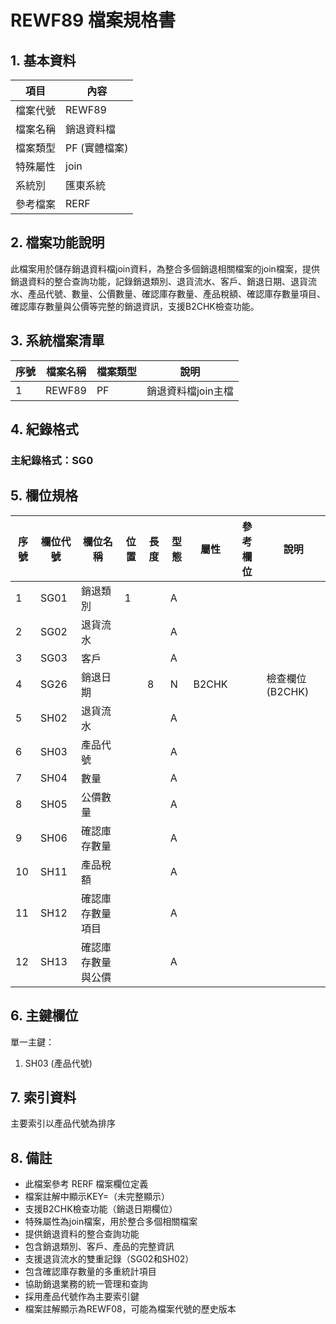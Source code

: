 # REWF89 檔案規格書

## 1. 基本資料

| 項目 | 內容 |
|------|------|
| 檔案代號 | REWF89 |
| 檔案名稱 | 銷退資料檔 |
| 檔案類型 | PF (實體檔案) |
| 特殊屬性 | join |
| 系統別 | 匯東系統 |
| 參考檔案 | RERF |

## 2. 檔案功能說明

此檔案用於儲存銷退資料檔join資料，為整合多個銷退相關檔案的join檔案，提供銷退資料的整合查詢功能，記錄銷退類別、退貨流水、客戶、銷退日期、退貨流水、產品代號、數量、公價數量、確認庫存數量、產品稅額、確認庫存數量項目、確認庫存數量與公價等完整的銷退資訊，支援B2CHK檢查功能。

## 3. 系統檔案清單

| 序號 | 檔案名稱 | 檔案類型 | 說明 |
|------|----------|----------|------|
| 1 | REWF89 | PF | 銷退資料檔join主檔 |

## 4. 紀錄格式

### 主紀錄格式：SG0

## 5. 欄位規格

| 序號 | 欄位代號 | 欄位名稱 | 位置 | 長度 | 型態 | 屬性 | 參考欄位 | 說明 |
|------|----------|----------|------|------|------|------|----------|------|
| 1 | SG01 | 銷退類別 | 1 | | A | | | |
| 2 | SG02 | 退貨流水 | | | A | | | |
| 3 | SG03 | 客戶 | | | A | | | |
| 4 | SG26 | 銷退日期 | | 8 | N | B2CHK | | 檢查欄位(B2CHK) |
| 5 | SH02 | 退貨流水 | | | A | | | |
| 6 | SH03 | 產品代號 | | | A | | | |
| 7 | SH04 | 數量 | | | A | | | |
| 8 | SH05 | 公價數量 | | | A | | | |
| 9 | SH06 | 確認庫存數量 | | | A | | | |
| 10 | SH11 | 產品稅額 | | | A | | | |
| 11 | SH12 | 確認庫存數量項目 | | | A | | | |
| 12 | SH13 | 確認庫存數量與公價 | | | A | | | |

## 6. 主鍵欄位

單一主鍵：
1. SH03 (產品代號)

## 7. 索引資料

主要索引以產品代號為排序

## 8. 備註

- 此檔案參考 RERF 檔案欄位定義
- 檔案註解中顯示KEY=（未完整顯示）
- 支援B2CHK檢查功能（銷退日期欄位）
- 特殊屬性為join檔案，用於整合多個相關檔案
- 提供銷退資料的整合查詢功能
- 包含銷退類別、客戶、產品的完整資訊
- 支援退貨流水的雙重記錄（SG02和SH02）
- 包含確認庫存數量的多重統計項目
- 協助銷退業務的統一管理和查詢
- 採用產品代號作為主要索引鍵
- 檔案註解顯示為REWF08，可能為檔案代號的歷史版本 